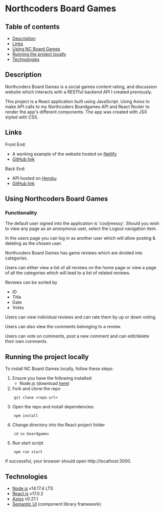 # Northcoders Board Games

## Table of contents

- [Description](#description)
- [Links](#Links)
- [Using NC Board Games](#using-northcoders-board-games)
- [Running the project locally](#running-the-project-locally)
- [Technologies](#technologies)

## Description

Northcoders Board Games is a social games content rating, and discussion website which interacts with a RESTful backend API I created previously.

This project is a React application built using JavaScript. Using Axios to make API calls to my Northcoders Boardgames API and React Router to render the app's different components. The app was created with JSX styled with CSS.

## Links

Front End:

- A working example of the website hosted on [Netlify](https://nc-boardgames.netlify.app/)
- [GitHub link](https://github.com/williamyap90/nc-boardgames-react)

Back End:

- API hosted on [Heroku](https://nc-boardgames.herokuapp.com/api/.)
- [GitHub link](https://github.com/williamyap90/nc-boardgames-api)

## Using Northcoders Board Games

### Functionality

The default user signed into the application is 'cooljmessy'. Should you wish to view any page as an anonymous user, select the Logout navigation item.

In the users page you can log in as another user which will allow posting & deleting as the chosen user.

Northcoders Board Games has game reviews which are divided into categories.

Users can either view a list of all reviews on the home page or view a page of all the categories which will lead to a list of related reviews.

Reviews can be sorted by

- ID
- Title
- Date
- Votes

Users can view individual reviews and can rate them by up or down voting.

Users can also view the comments belonging to a review.

Users can vote on comments, post a new comment and can edit/delete their own comments.

## Running the project locally

To install NC Board Games locally, follow these steps:

1. Ensure you have the following installed:
   - Node.js (download [here](https://nodejs.org/en/))
2. Fork and clone the repo

```
    git clone <repo-url>
```

3. Open the repo and install dependencies:

```
    npm install
```

4. Change directory into the React project folder

```
    cd nc-boardgames
```

5. Run start script

```
    npm run start
```

If successful, your browser should open http://localhost:3000.

## Technologies

- [Node.js](https://nodejs.org/en/) v14.17.4 LTS
- [React.js](https://reactjs.org/) v17.0.2
- [Axios](https://axios-http.com/) v0.21.1
- [Semantic UI](https://semantic-ui.com/) (component library framework)
